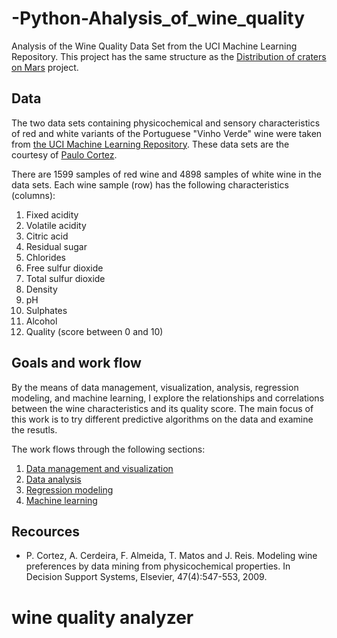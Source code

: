 # -Python-Ahalysis_of_wine_quality
Analysis of the Wine Quality Data Set from the UCI Machine Learning Repository. This project has the same structure as the [Distribution of craters on Mars](https://github.com/ekolik/-Python-Distribution_of_craters_on_Mars) project.

## Data
The two data sets containing physicochemical and sensory characteristics of red and white variants of the Portuguese "Vinho Verde" wine were taken from [the UCI Machine Learning Repository](https://archive.ics.uci.edu/ml/datasets/Wine+Quality). These data sets are the courtesy of [Paulo Cortez](http://www3.dsi.uminho.pt/pcortez/wine/).

There are 1599 samples of red wine and 4898 samples of white wine in the data sets. Each wine sample (row) has the following characteristics (columns):

1. Fixed acidity
2. Volatile acidity
3. Citric acid
4. Residual sugar
5. Chlorides
6. Free sulfur dioxide
7. Total sulfur dioxide
8. Density
9. pH
10. Sulphates
11. Alcohol
12. Quality (score between 0 and 10)



## Goals and work flow
By the means of data management, visualization, analysis, regression modeling, and machine learning, I explore the relationships and correlations between the wine characteristics and its quality score. The main focus of this work is to try different predictive algorithms on the data and examine the resutls. 

The work flows through the following sections:

1. [Data management and visualization](https://github.com/ekolik/-Python-Ahalysis_of_wine_quality/blob/master/Data_management_and_visualization.md)
2. [Data analysis](https://github.com/ekolik/-Python-Ahalysis_of_wine_quality/blob/master/Data_analysis.md)
3. [Regression modeling](https://github.com/ekolik/-Python-Ahalysis_of_wine_quality/blob/master/Regression_modeling.md)
4. [Machine learning](https://github.com/ekolik/-Python-Analysis_of_wine_quality/blob/master/Machine_learning.md)

## Recources
* P. Cortez, A. Cerdeira, F. Almeida, T. Matos and J. Reis.
Modeling wine preferences by data mining from physicochemical properties. In Decision Support Systems, Elsevier, 47(4):547-553, 2009.
# wine quality analyzer
